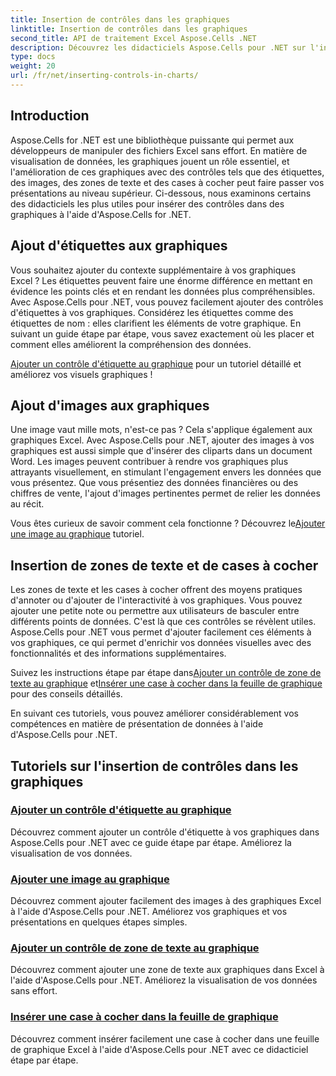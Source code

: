```yaml
---
title: Insertion de contrôles dans les graphiques
linktitle: Insertion de contrôles dans les graphiques
second_title: API de traitement Excel Aspose.Cells .NET
description: Découvrez les didacticiels Aspose.Cells pour .NET sur l'insertion de contrôles dans les graphiques, notamment l'ajout d'étiquettes, d'images, de zones de texte et de cases à cocher pour améliorer la visualisation des données.
type: docs
weight: 20
url: /fr/net/inserting-controls-in-charts/
---
```

## Introduction

Aspose.Cells for .NET est une bibliothèque puissante qui permet aux développeurs de manipuler des fichiers Excel sans effort. En matière de visualisation de données, les graphiques jouent un rôle essentiel, et l'amélioration de ces graphiques avec des contrôles tels que des étiquettes, des images, des zones de texte et des cases à cocher peut faire passer vos présentations au niveau supérieur. Ci-dessous, nous examinons certains des didacticiels les plus utiles pour insérer des contrôles dans des graphiques à l'aide d'Aspose.Cells for .NET.

## Ajout d'étiquettes aux graphiques

Vous souhaitez ajouter du contexte supplémentaire à vos graphiques Excel ? Les étiquettes peuvent faire une énorme différence en mettant en évidence les points clés et en rendant les données plus compréhensibles. Avec Aspose.Cells pour .NET, vous pouvez facilement ajouter des contrôles d'étiquettes à vos graphiques. Considérez les étiquettes comme des étiquettes de nom : elles clarifient les éléments de votre graphique. En suivant un guide étape par étape, vous savez exactement où les placer et comment elles améliorent la compréhension des données.

[Ajouter un contrôle d'étiquette au graphique](./add-label-control-to-chart/) pour un tutoriel détaillé et améliorez vos visuels graphiques !

## Ajout d'images aux graphiques

Une image vaut mille mots, n'est-ce pas ? Cela s'applique également aux graphiques Excel. Avec Aspose.Cells pour .NET, ajouter des images à vos graphiques est aussi simple que d'insérer des cliparts dans un document Word. Les images peuvent contribuer à rendre vos graphiques plus attrayants visuellement, en stimulant l'engagement envers les données que vous présentez. Que vous présentiez des données financières ou des chiffres de vente, l'ajout d'images pertinentes permet de relier les données au récit.

Vous êtes curieux de savoir comment cela fonctionne ? Découvrez le[Ajouter une image au graphique](./add-picture-to-chart/) tutoriel.

## Insertion de zones de texte et de cases à cocher

Les zones de texte et les cases à cocher offrent des moyens pratiques d'annoter ou d'ajouter de l'interactivité à vos graphiques. Vous pouvez ajouter une petite note ou permettre aux utilisateurs de basculer entre différents points de données. C'est là que ces contrôles se révèlent utiles. Aspose.Cells pour .NET vous permet d'ajouter facilement ces éléments à vos graphiques, ce qui permet d'enrichir vos données visuelles avec des fonctionnalités et des informations supplémentaires.

 Suivez les instructions étape par étape dans[Ajouter un contrôle de zone de texte au graphique](./add-textbox-control-to-chart/) et[Insérer une case à cocher dans la feuille de graphique](./insert-checkbox-in-chart-sheet/) pour des conseils détaillés.

En suivant ces tutoriels, vous pouvez améliorer considérablement vos compétences en matière de présentation de données à l'aide d'Aspose.Cells pour .NET.

## Tutoriels sur l'insertion de contrôles dans les graphiques
### [Ajouter un contrôle d'étiquette au graphique](./add-label-control-to-chart/)
Découvrez comment ajouter un contrôle d'étiquette à vos graphiques dans Aspose.Cells pour .NET avec ce guide étape par étape. Améliorez la visualisation de vos données.
### [Ajouter une image au graphique](./add-picture-to-chart/)
Découvrez comment ajouter facilement des images à des graphiques Excel à l'aide d'Aspose.Cells pour .NET. Améliorez vos graphiques et vos présentations en quelques étapes simples.
### [Ajouter un contrôle de zone de texte au graphique](./add-textbox-control-to-chart/)
Découvrez comment ajouter une zone de texte aux graphiques dans Excel à l'aide d'Aspose.Cells pour .NET. Améliorez la visualisation de vos données sans effort.
### [Insérer une case à cocher dans la feuille de graphique](./insert-checkbox-in-chart-sheet/)
Découvrez comment insérer facilement une case à cocher dans une feuille de graphique Excel à l'aide d'Aspose.Cells pour .NET avec ce didacticiel étape par étape.